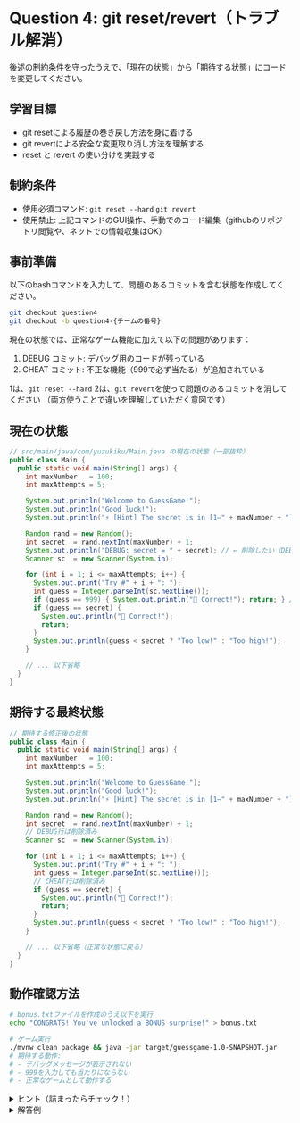# Question 4: git reset/revert（トラブル解消）
後述の制約条件を守ったうえで、「現在の状態」から「期待する状態」にコードを変更してください。

## 学習目標
- git resetによる履歴の巻き戻し方法を身に着ける
- git revertによる安全な変更取り消し方法を理解する
- reset と revert の使い分けを実践する

## 制約条件
- 使用必須コマンド: `git reset --hard` `git revert`
- 使用禁止: 上記コマンドのGUI操作、手動でのコード編集（githubのリポジトリ閲覧や、ネットでの情報収集はOK）

## 事前準備
以下のbashコマンドを入力して、問題のあるコミットを含む状態を作成してください。
```bash
git checkout question4
git checkout -b question4-{チームの番号}
```

現在の状態では、正常なゲーム機能に加えて以下の問題があります：
1. DEBUG コミット: デバッグ用のコードが残っている
2. CHEAT コミット: 不正な機能（999で必ず当たる）が追加されている

1は、`git reset --hard` 2は、`git revert`を使って問題のあるコミットを消してください
（両方使うことで違いを理解していただく意図です）

## 現在の状態

```java
// src/main/java/com/yuzukiku/Main.java の現在の状態（一部抜粋）
public class Main {
  public static void main(String[] args) {
    int maxNumber   = 100;
    int maxAttempts = 5;

    System.out.println("Welcome to GuessGame!");
    System.out.println("Good luck!");
    System.out.println("⚡ [Hint] The secret is in [1–" + maxNumber + "] ⚡");

    Random rand = new Random();
    int secret  = rand.nextInt(maxNumber) + 1;
    System.out.println("DEBUG: secret = " + secret); // ← 削除したい（DEBUG）
    Scanner sc  = new Scanner(System.in);

    for (int i = 1; i <= maxAttempts; i++) {
      System.out.print("Try #" + i + ": ");
      int guess = Integer.parseInt(sc.nextLine());
      if (guess == 999) { System.out.println("🎉 Correct!"); return; } // ← 削除したい（CHEAT）
      if (guess == secret) {
        System.out.println("🎉 Correct!");
        return;
      }
      System.out.println(guess < secret ? "Too low!" : "Too high!");
    }

    // ... 以下省略
  }
}
```

## 期待する最終状態
```java
// 期待する修正後の状態
public class Main {
  public static void main(String[] args) {
    int maxNumber   = 100;
    int maxAttempts = 5;

    System.out.println("Welcome to GuessGame!");
    System.out.println("Good luck!");
    System.out.println("⚡ [Hint] The secret is in [1–" + maxNumber + "] ⚡");

    Random rand = new Random();
    int secret  = rand.nextInt(maxNumber) + 1;
    // DEBUG行は削除済み
    Scanner sc  = new Scanner(System.in);

    for (int i = 1; i <= maxAttempts; i++) {
      System.out.print("Try #" + i + ": ");
      int guess = Integer.parseInt(sc.nextLine());
      // CHEAT行は削除済み
      if (guess == secret) {
        System.out.println("🎉 Correct!");
        return;
      }
      System.out.println(guess < secret ? "Too low!" : "Too high!");
    }

    // ... 以下省略（正常な状態に戻る）
  }
}
```

## 動作確認方法
```bash
# bonus.txtファイルを作成のうえ以下を実行
echo "CONGRATS! You've unlocked a BONUS surprise!" > bonus.txt

# ゲーム実行
./mvnw clean package && java -jar target/guessgame-1.0-SNAPSHOT.jar
# 期待する動作:
# - デバッグメッセージが表示されない
# - 999を入力しても当たりにならない
# - 正常なゲームとして動作する
```

<details>
<summary>ヒント（詰まったらチェック！）</summary>

1. question4/{チームの番号}ブランチに移動のうえ、現在の状況を把握（IntellJの拡張機能を使ってもOK）:
   ```bash
   git log --oneline --all --graph
   ```

2. CHEAT コミットを完全に削除（履歴改変）:
   ```bash
   git reset --hard HEAD~1
   ```

3. DEBUG コミットを安全に取り消し（履歴保持）:
   ```bash
   git revert HEAD --no-edit
   ```

4. 結果確認（ここはCLIを使う）

**reset vs revert の違い**:
- `reset --hard`: コミットを履歴から完全に削除（危険だが履歴がきれい）
- `revert`: 変更を打ち消す新しいコミットを作成（安全だが履歴が複雑）

</details>

<details>
<summary>解答例</summary>

```bash
# CHEAT コミットを履歴から完全に削除
git reset --hard HEAD~1

# DEBUG コミットを安全に取り消し
git revert HEAD --no-edit
```

</details>